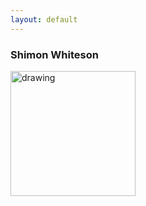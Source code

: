 ```yaml
---
layout: default
---
```


### Shimon Whiteson 
<img src="https://raw.githubusercontent.com/oxwhirl/home/master/assets/img/shimon.jpg?token=ABTHN3RW5DM4JXQPBRVOVLLBRUV4Y" alt="drawing" width="200"/>